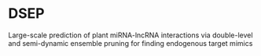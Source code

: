 # DSEP
Large-scale prediction of plant miRNA-lncRNA interactions via double-level and semi-dynamic ensemble pruning for finding endogenous target mimics
